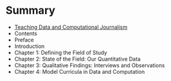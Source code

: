 # Summary

* [Teaching Data and Computational Journalism](README.md)
* Contents
* Preface
* Introduction
* Chapter 1: Defining the Field of Study
* Chapter 2: State of the Field: Our Quantitative Data
* Chapter 3: Qualitative Findings: Interviews and Observations
* Chapter 4: Model Curricula in Data and Computation

